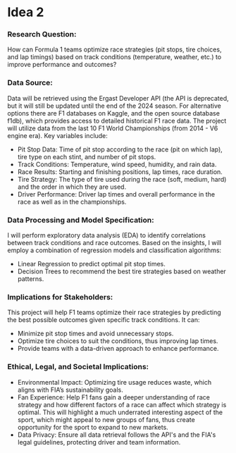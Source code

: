 # Idea 2
### Research Question:
How can Formula 1 teams optimize race strategies (pit stops, tire choices, and lap timings) based on track conditions (temperature, weather, etc.) to improve performance and outcomes?

### Data Source:
Data will be retrieved using the Ergast Developer API (the API is deprecated, but it will still be updated until the end of the 2024 season. For alternative options there are F1 databases on Kaggle, and the open source database f1db), which provides access to detailed historical F1 race data. The project will utilize data from the last 10 F1 World Championships (from 2014 - V6 engine era). Key variables include:
* Pit Stop Data: Time of pit stop according to the race (pit on which lap), tire type on each stint, and number of pit stops.
* Track Conditions: Temperature, wind speed, humidity, and rain data.
* Race Results: Starting and finishing positions, lap times, race duration.
* Tire Strategy: The type of tire used during the race (soft, medium, hard) and the order in which they are used.
* Driver Performance: Driver lap times and overall performance in the race as well as in the championships.

### Data Processing and Model Specification:
I will perform exploratory data analysis (EDA) to identify correlations between track conditions and race outcomes. Based on the insights, I will employ a combination of regression models and classification algorithms:
* Linear Regression to predict optimal pit stop times.
* Decision Trees to recommend the best tire strategies based on weather patterns.

### Implications for Stakeholders:
This project will help F1 teams optimize their race strategies by predicting the best possible outcomes given specific track conditions. It can:
* Minimize pit stop times and avoid unnecessary stops.
* Optimize tire choices to suit the conditions, thus improving lap times.
* Provide teams with a data-driven approach to enhance performance.

### Ethical, Legal, and Societal Implications:
* Environmental Impact: Optimizing tire usage reduces waste, which aligns with FIA’s sustainability goals.
* Fan Experience: Help F1 fans gain a deeper understanding of race strategy and how different factors of a race can affect which strategy is optimal. This will highlight a much underrated interesting aspect of the sport, which might appeal to new groups of fans, thus create opportunity for the sport to expand to new markets.
* Data Privacy: Ensure all data retrieval follows the API's and the FIA's legal guidelines, protecting driver and team information.
